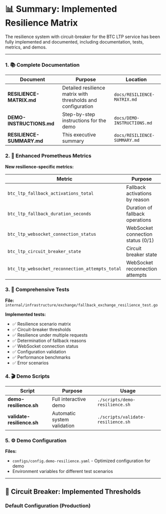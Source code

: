 # 📊 Summary: Implemented Resilience Matrix

The resilience system with circuit-breaker for the BTC LTP service has been fully implemented and documented, including documentation, tests, metrics, and demos.

---
### 1. 📚 Complete Documentation

| Document | Purpose | Location |
|----------|---------|----------|
| **RESILIENCE-MATRIX.md** | Detailed resilience matrix with thresholds and configuration | `docs/RESILIENCE-MATRIX.md` |
| **DEMO-INSTRUCTIONS.md** | Step-by-step instructions for the demo | `docs/DEMO-INSTRUCTIONS.md` |
| **RESILIENCE-SUMMARY.md** | This executive summary | `docs/RESILIENCE-SUMMARY.md` |

### 2. 🔧 Enhanced Prometheus Metrics

**New resilience-specific metrics:**

| Metric | Purpose | Labels |
|--------|---------|--------|
| `btc_ltp_fallback_activations_total` | Fallback activations by reason | `reason`, `pair` |
| `btc_ltp_fallback_duration_seconds` | Duration of fallback operations | `pair` |
| `btc_ltp_websocket_connection_status` | WebSocket connection status (0/1) | - |
| `btc_ltp_circuit_breaker_state` | Circuit breaker state | `service`, `endpoint` |
| `btc_ltp_websocket_reconnection_attempts_total` | WebSocket reconnection attempts | `reason` |

### 3. 🧪 Comprehensive Tests

**File:** `internal/infrastructure/exchange/fallback_exchange_resilience_test.go`

**Implemented tests:**
- ✅ Resilience scenario matrix
- ✅ Circuit-breaker thresholds
- ✅ Resilience under multiple requests
- ✅ Determination of fallback reasons
- ✅ WebSocket connection status
- ✅ Configuration validation
- ✅ Performance benchmarks
- ✅ Error scenarios

### 4. 🎬 Demo Scripts

| Script | Purpose | Usage |
|--------|---------|-------|
| **demo-resilience.sh** | Full interactive demo | `./scripts/demo-resilience.sh` |
| **validate-resilience.sh** | Automatic system validation | `./scripts/validate-resilience.sh` |

### 5. ⚙️ Demo Configuration

**Files:**
- `configs/config.demo-resilience.yaml` - Optimized configuration for demo
- Environment variables for different test scenarios

---

## 🎯 Circuit Breaker: Implemented Thresholds

### Default Configuration (Production)

